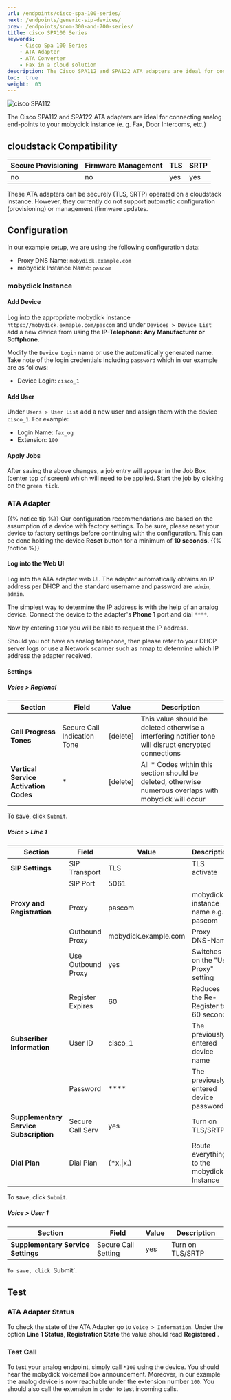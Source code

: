 ```yaml
---
url: /endpoints/cisco-spa-100-series/
next: /endpoints/generic-sip-devices/
prev: /endpoints/snom-300-and-700-series/
title: cisco SPA100 Series
keywords:
    - Cisco Spa 100 Series
    - ATA Adapter
    - ATA Converter
    - Fax in a cloud solution
description: The Cisco SPA112 and SPA122 ATA adapters are ideal for connecting analog end-points to your mobydick instance (e. g. Fax, Door Intercoms, etc.).
toc:  true
weight:  03
---
```


![cisco SPA112](/cisco_spa112.jpg?width=300px)

The Cisco SPA112 and SPA122 ATA adapters are ideal for connecting analog end-points to your mobydick instance (e. g. Fax, Door Intercoms, etc.)

## cloudstack Compatibility

|Secure Provisioning|Firmware Management|TLS|SRTP|
|---|---|---|---|
|no|no|yes|yes|

These ATA adapters can be securely (TLS, SRTP) operated on a cloudstack instance. However, they currently do not support automatic configuration (provisioning) or management (firmware updates.

## Configuration

In our example setup, we are using the following configuration data:

* Proxy DNS Name: `mobydick.example.com`
* mobydick Instance Name: `pascom`

### mobydick Instance

#### Add Device

Log into the appropriate mobydick instance `https://mobydick.exmaple.com/pascom` and under `Devices > Device List` add a new device from using the  **IP-Telephone: Any Manufacturer or Softphone**.

Modify the `Device Login` name or use the automatically generated name.
Take note of the login credentials including `password` which in our example are as follows:

* Device Login: `cisco_1`

#### Add User

Under `Users > User List` add a new user and assign them with the device `cisco_1`. For example:

* Login Name: `fax_og`
* Extension: `100`

#### Apply Jobs

After saving the above changes, a job entry will appear in the Job Box (center top of screen) which will need to be applied. Start the job by clicking on the `green tick`.

### ATA Adapter
{{% notice tip %}}
Our configuration recommendations are based on the assumption of a device with factory settings. To be sure, please reset your device to factory settings before continuing with the configuration. This can be done holding the device **Reset** button for a minimum of **10 seconds**.
{{% /notice %}}

#### Log into the Web UI

Log into the ATA adapter web UI. The adapter automatically obtains an IP address per DHCP and the standard username and password are `admin`, `admin`.

The simplest way to determine the IP address is with the help of an analog device.
Connect the device to the adapter's **Phone 1** port and dial `****`.

Now by entering `110#` you will be able to request the IP address.

Should you not have an analog telephone, then please refer to your DHCP server logs or use a Network scanner such as nmap to determine which IP address the adapter received.

#### Settings

##### Voice > Regional

|Section|Field|Value|Description|
|---|---|---|---|
|**Call Progress Tones**|Secure Call Indication Tone|[delete]| This value should be deleted otherwise a interfering notifier tone will disrupt encrypted connections|
|**Vertical Service Activation Codes**| * | [delete] | All * Codes within this section should be deleted, otherwise numerous overlaps with mobydick will occur|

To save, click `Submit`.

##### Voice > Line 1

|Section|Field|Value|Description|
|---|---|---|---|
|**SIP Settings**| SIP Transport | TLS | TLS activate |
||SIP Port| 5061 | |
|**Proxy and Registration**|Proxy|pascom| mobydick instance name e.g. pascom|
||Outbound Proxy|mobydick.example.com | Proxy DNS-Name |
||Use Outbound Proxy|yes| Switches on the "Use Proxy" setting|
||Register Expires|60| Reduces the Re-Register to 60 seconds |
|**Subscriber Information**|User ID|cisco_1| The previously entered device name |
||Password|****| The previously entered device password|
|**Supplementary Service Subscription**|Secure Call Serv| yes | Turn on TLS/SRTP |
|**Dial Plan**| Dial Plan | (*x.\|x.) | Route everything to the mobydick Instance |

To save, click `Submit`.

##### Voice > User 1

|Section|Field|Value|Description|
|---|---|---|---|
|**Supplementary Service Settings**|Secure Call Setting|yes|Turn on TLS/SRTP  |

`To save, click `Submit`.

## Test

### ATA Adapter Status

To check the state of the ATA Adapter go to `Voice > Information`. Under the option **Line 1 Status**,
**Registration State** the value should read **Registered** .

### Test Call

To test your analog endpoint, simply call `*100` using the device. You should hear the mobydick voicemail box announcement. Moreover, in our example the analog device is now reachable under the extension number `100`. You should also call the extension in order to test incoming calls.
